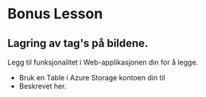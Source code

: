 # Bonus Lesson

## Lagring av tag's på bildene.

Legg til funksjonalitet i Web-applikasjonen din for å legge.

* Bruk en Table i Azure Storage kontoen din til 
* Beskrevet her.